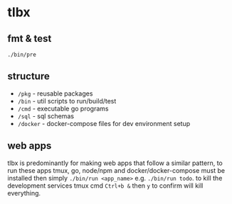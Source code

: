 tlbx
===

## fmt & test

```
./bin/pre
```

## structure

* `/pkg` - reusable packages
* `/bin` - util scripts to run/build/test
* `/cmd` - executable go programs
* `/sql` - sql schemas
* `/docker` - docker-compose files for dev environment setup

## web apps

tlbx is predominantly for making web apps that follow a similar pattern, to run these apps tmux, go,
 node/npm and docker/docker-compose must be installed then simply `./bin/run <app_name>` e.g.
 `./bin/run todo`. to kill the development services tmux cmd `Ctrl+b &` then `y` to confirm will
 kill everything.